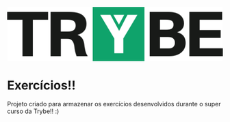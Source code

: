 <img align="center" src="https://github.com/marcusWittho/trybe-exercises/blob/master/logo.png" alt="Logo da Trybe">

# Exercícios!!

Projeto criado para armazenar os exercícios desenvolvidos durante o super curso da Trybe!! :)
